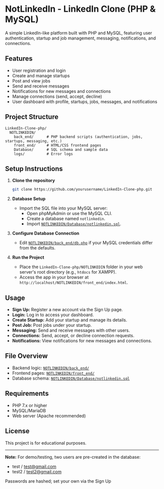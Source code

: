 # NotLinkedIn - LinkedIn Clone (PHP & MySQL)

A simple LinkedIn-like platform built with PHP and MySQL, featuring user authentication, startup and job management, messaging, notifications, and connections.

## Features

- User registration and login
- Create and manage startups
- Post and view jobs
- Send and receive messages
- Notifications for new messages and connections
- Manage connections (send, accept, decline)
- User dashboard with profile, startups, jobs, messages, and notifications

## Project Structure

```
LinkedIn-Clone-php/
  NOTLINKEDIN/
    back_end/      # PHP backend scripts (authentication, jobs, startups, messaging, etc.)
    front_end/     # HTML/CSS frontend pages
    Database/      # SQL schema and sample data
    logs/          # Error logs
```

## Setup Instructions

1. **Clone the repository**
   ```sh
   git clone https://github.com/yourusername/LinkedIn-Clone-php.git
   ```

2. **Database Setup**
   - Import the SQL file into your MySQL server:
     - Open phpMyAdmin or use the MySQL CLI.
     - Create a database named `notlinkedin`.
     - Import [`NOTLINKEDIN/Database/notlinkedin.sql`](NOTLINKEDIN/Database/notlinkedin.sql).

3. **Configure Database Connection**
   - Edit [`NOTLINKEDIN/back_end/db.php`](NOTLINKEDIN/back_end/db.php) if your MySQL credentials differ from the defaults.

4. **Run the Project**
   - Place the `LinkedIn-Clone-php/NOTLINKEDIN` folder in your web server's root directory (e.g., `htdocs` for XAMPP).
   - Access the app in your browser at `http://localhost/NOTLINKEDIN/front_end/index.html`.

## Usage

- **Sign Up:** Register a new account via the Sign Up page.
- **Login:** Log in to access your dashboard.
- **Create Startup:** Add your startup and manage its details.
- **Post Job:** Post jobs under your startup.
- **Messaging:** Send and receive messages with other users.
- **Connections:** Send, accept, or decline connection requests.
- **Notifications:** View notifications for new messages and connections.

## File Overview

- Backend logic: [`NOTLINKEDIN/back_end/`](NOTLINKEDIN/back_end/)
- Frontend pages: [`NOTLINKEDIN/front_end/`](NOTLINKEDIN/front_end/)
- Database schema: [`NOTLINKEDIN/Database/notlinkedin.sql`](NOTLINKEDIN/Database/notlinkedin.sql)

## Requirements

- PHP 7.x or higher
- MySQL/MariaDB
- Web server (Apache recommended)

## License

This project is for educational purposes.

---

**Note:** For demo/testing, two users are pre-created in the database:
- test / test@gmail.com
- test2 / test2@gmail.com

Passwords are hashed; set your own via the Sign Up
